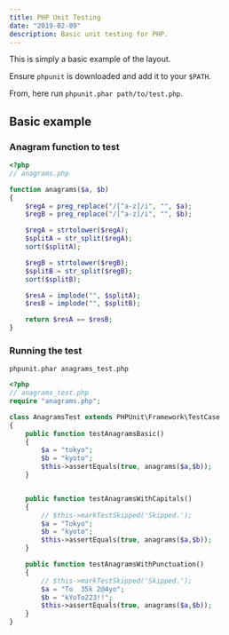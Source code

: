 ```yaml
---
title: PHP Unit Testing
date: "2019-02-09"
description: Basic unit testing for PHP.
---
```


This is simply a basic example of the layout.

Ensure `phpunit` is downloaded and add it to your `$PATH`.

From, here run `phpunit.phar path/to/test.php`.



## Basic example

### Anagram function to test

```php
<?php
// anagrams.php

function anagrams($a, $b)
{
    $regA = preg_replace("/[^a-z]/i", "", $a);
    $regB = preg_replace("/[^a-z]/i", "", $b);

    $regA = strtolower($regA);
    $splitA = str_split($regA);
    sort($splitA);

    $regB = strtolower($regB);
    $splitB = str_split($regB);
    sort($splitB);

    $resA = implode("", $splitA);
    $resB = implode("", $splitB);

    return $resA == $resB;
}
```

### Running the test

`phpunit.phar anagrams_test.php`

```php
<?php
// anagrams_test.php
require "anagrams.php";

class AnagramsTest extends PHPUnit\Framework\TestCase
{
    public function testAnagramsBasic()
    {
        $a = "tokyo";
        $b = "kyoto";
        $this->assertEquals(true, anagrams($a,$b));
    }


    public function testAnagramsWithCapitals()
    {
        // $this->markTestSkipped('Skipped.');
        $a = "Tokyo";
        $b = "kyoto";
        $this->assertEquals(true, anagrams($a,$b));
    }

    public function testAnagramsWithPunctuation()
    {
        // $this->markTestSkipped('Skipped.');
        $a = "To  35k 2@4yo";
        $b = "kYoTo223!!";
        $this->assertEquals(true, anagrams($a,$b));
    }
}
```
